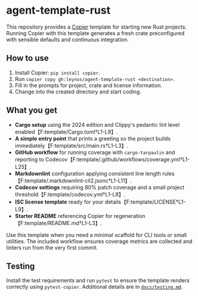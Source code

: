 # agent-template-rust

This repository provides a [Copier](https://copier.readthedocs.io/) template for
starting new Rust projects. Running Copier with this template generates a fresh
crate preconfigured with sensible defaults and continuous integration.

## How to use

1. Install Copier: `pip install copier`.
2. Run `copier copy gh:leynos/agent-template-rust <destination>`.
3. Fill in the prompts for project, crate and license information.
4. Change into the created directory and start coding.

## What you get

- **Cargo setup** using the 2024 edition and Clippy's pedantic lint level
  enabled【F:template/Cargo.toml†L1-L9】.
- **A simple entry point** that prints a greeting so the project builds
  immediately【F:template/src/main.rs†L1-L3】.
- **GitHub workflow** for running coverage with `cargo-tarpaulin` and reporting
  to Codecov【F:template/.github/workflows/coverage.yml†L1-L25】.
- **Markdownlint** configuration applying consistent line length rules
  【F:template/.markdownlint-cli2.jsonc†L1-L11】.
- **Codecov settings** requiring 80% patch coverage and a small project
  threshold【F:template/codecov.yml†L1-L8】.
- **ISC license template** ready for your details【F:template/LICENSE†L1-L9】.
- **Starter README** referencing Copier for regeneration【F:template/README.md†L1-L3】.

Use this template when you need a minimal scaffold for CLI tools or small
utilities. The included workflow ensures coverage metrics are collected and
linters run from the very first commit.

## Testing

Install the test requirements and run `pytest` to ensure the template renders
correctly using `pytest-copier`. Additional details are in
[`docs/testing.md`](docs/testing.md).
